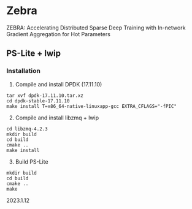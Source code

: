 # Zebra

ZEBRA: Accelerating Distributed Sparse Deep Training with In-network Gradient Aggregation for Hot Parameters
## PS-Lite + lwip

### Installation

1. Compile and install DPDK (17.11.10)
```
tar xvf dpdk-17.11.10.tar.xz
cd dpdk-stable-17.11.10
make install T=x86_64-native-linuxapp-gcc EXTRA_CFLAGS="-fPIC"
```

2. Compile and install libzmq + lwip
```
cd libzmq-4.2.3
mkdir build
cd build
cmake ..
make install
```

3. Build PS-Lite
```
mkdir build
cd build
cmake ..
make
```

2023.1.12
